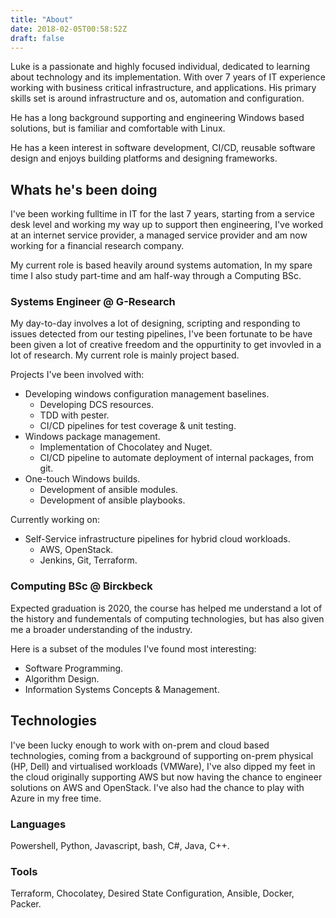 ```yaml
---
title: "About"
date: 2018-02-05T00:58:52Z
draft: false
---
```



Luke is a passionate and highly focused individual, dedicated to learning about technology and its implementation. With over 7 years of IT experience working with business critical infrastructure, and applications. His primary skills set is around infrastructure and os, automation and configuration. 

He has a long background supporting and engineering Windows based solutions, but is familiar and comfortable with Linux.

He has a keen interest in software development, CI/CD, reusable software design and enjoys building platforms and designing frameworks. 

## Whats he's been doing
I've been working fulltime in IT for the last 7 years, starting from a service desk level and working my way up to support then engineering, I've worked at an internet service provider, a managed service provider and am now working for a financial research company.

My current role is based heavily around systems automation, In my spare time I also study part-time and am half-way through a Computing BSc.

### Systems Engineer @ G-Research
My day-to-day involves a lot of designing, scripting and responding to issues detected from our testing pipelines, I've been fortunate to be have been given a lot of creative freedom and the oppurtinity to get invovled in a lot of research. My current role is mainly project based.


Projects I've been involved with:

- Developing windows configuration management baselines.
    - Developing DCS resources.
    - TDD with pester.
    - CI/CD pipelines for test coverage & unit testing.
- Windows package management.
    - Implementation of Chocolatey and Nuget.
    - CI/CD pipeline to automate deployment of internal packages, from git. 
- One-touch Windows builds.
    - Development of ansible modules.
    - Development of ansible playbooks.

Currently working on:

- Self-Service infrastructure pipelines for hybrid cloud workloads.
    - AWS, OpenStack.
    - Jenkins, Git, Terraform.

### Computing BSc @ Birckbeck
Expected graduation is 2020, the course has helped me understand a lot of the history and fundementals of computing technologies, but has also given me a broader understanding of the industry.

Here is a subset of the modules I've found most interesting:

- Software Programming.
- Algorithm Design.
- Information Systems Concepts & Management.

## Technologies
I've been lucky enough to work with on-prem and cloud based technologies, coming from a background of supporting on-prem physical (HP, Dell) and virtualised workloads (VMWare), I've also dipped my feet in the cloud originally supporting AWS but now having the chance to engineer solutions on AWS and OpenStack. I've also had the chance to play with Azure in my free time.

### Languages 
Powershell, Python, Javascript, bash, C#, Java, C++.

### Tools 
Terraform, Chocolatey, Desired State Configuration, Ansible, Docker, Packer.
